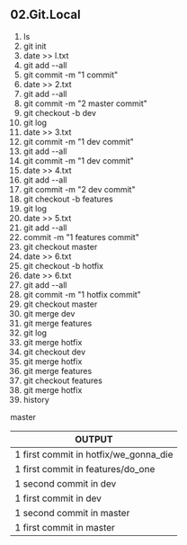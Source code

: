 ## 02.Git.Local



1. ls
2. git init
3. date >> l.txt
4. git add --all
5. git commit -m "1 commit"
6. date >> 2.txt
7. git add --all
8. git commit -m "2 master commit"
9. git checkout -b dev
10. git log
11. date >> 3.txt
12. git commit -m "1 dev commit"
13. git add --all
14. git commit -m "1 dev commit"
15. date >> 4.txt
16. git add --all
17. git commit -m "2 dev commit"
18. git checkout -b features
19. git log
20. date >> 5.txt
21. git add --all
22. commit -m "1 features commit"
23. git checkout master
24. date >> 6.txt
25. git checkout -b hotfix
26. date >> 6.txt
27. git add --all
28. git commit -m "1 hotfix commit"
29. git checkout master
30. git merge dev
31. git merge features
32. git log
33. git merge hotfix
34. git checkout dev
35. git merge hotfix
36. git merge features
37. git checkout features
38. git merge hotfix
39. history


 master

| OUTPUT        |
| ------------- |
| 1 first commit in hotfix/we_gonna_die |
| 1 first commit in features/do_one     |
|  1 second commit in dev               |
|  1 first commit in dev                |
|  1 second commit in master            |
|  1 first commit in master             | 


